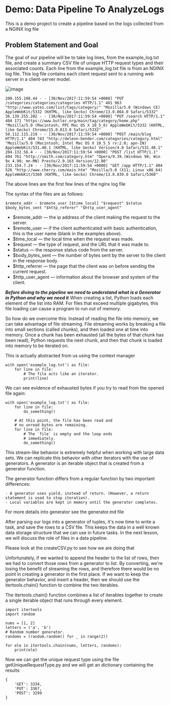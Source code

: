 # Demo: Data Pipeline To AnalyzeLogs
This is a demo project to create a pipeline based on the logs collected from a NGINX log file

## Problem Statement and Goal
The goal of our pipeline will be to take log lines, from the example_log.txt file, and create a summary CSV file of unique HTTP request types and their associated counts. Each line from the example_log.txt file is from an NGINX log file. This log file contains each client request sent to a running web server in a client-server model.

![image](https://user-images.githubusercontent.com/43017632/158326607-e89c695b-79eb-4639-98c7-09f0822746f2.png)

```
200.155.108.44 - - [30/Nov/2017:11:59:54 +0000] "PUT /categories/categories/categories HTTP/1.1" 401 963 "http://www.yates.com/list/tags/category/" "Mozilla/5.0 (Windows CE) AppleWebKit/5332 (KHTML, like Gecko) Chrome/13.0.864.0 Safari/5332"
36.139.255.202 - - [30/Nov/2017:11:59:54 +0000] "PUT /search HTTP/1.1" 404 171 "https://www.butler.org/main/tag/category/home.php" "Mozilla/5.0 (Macintosh; PPC Mac OS X 10_5_0) AppleWebKit/5332 (KHTML, like Gecko) Chrome/15.0.813.0 Safari/5332"
50.112.115.219 - - [30/Nov/2017:11:59:54 +0000] "POST /main/blog HTTP/1.1" 404 743 "http://deleon-bender.com/categories/category.html" "Mozilla/5.0 (Macintosh; Intel Mac OS X 10_5_5 rv:2.0; apn-IN) AppleWebKit/531.48.1 (KHTML, like Gecko) Version/4.0 Safari/531.48.1"
204.132.56.4 - - [30/Nov/2017:11:59:54 +0000] "POST /list HTTP/1.1" 404 761 "http://smith.com/category.htm" "Opera/9.39.(Windows 98; Win 9x 4.90; mn-MN) Presto/2.9.163 Version/12.00"
233.154.7.24 - - [30/Nov/2017:11:59:54 +0000] "GET /app HTTP/1.1" 404 526 "http://www.cherry.com/main.htm" "Mozilla/5.0 (X11; Linux x86_64) AppleWebKit/5360 (KHTML, like Gecko) Chrome/13.0.839.0 Safari/5360"
```
The above lines are the first few lines of the nginx log file

The syntax of the files are as follows:
```
$remote_addr - $remote_user [$time_local] "$request" $status $body_bytes_sent "$http_referer" "$http_user_agent"
```
- $remote_addr — the ip address of the client making the request to the server.
- $remote_user — if the client authenticated with basic authentication, this is the user name (blank in the examples above).
- $time_local — the local time when the request was made.
- $request — the type of request, and the URL that it was made to.
- $status — the response status code from the server.
- $body_bytes_sent — the number of bytes sent by the server to the client in the response body.
- $http_referrer — the page that the client was on before sending the current request.
- $http_user_agent — information about the browser and system of the client.

***Before diving to the pipeline we need to understand what is a Generator in Python and why we need it***
When creating a list, Python loads each element of the list into RAM. For files that exceed multiple gigabytes, this file loading can cause a program to run out of memory.

So how do we overcome this:
Instead of reading the file into memory, we can take advantage of file streaming. File streaming works by breaking a file into small sections (called chunks), and then loaded one at time into memory. Once a chunk has been exhausted (all the bytes of that chunk has been read), Python requests the next chunk, and then that chunk is loaded into memory to be iterated on.

This is actually abstracted from us using the context manager
```
with open('example_log.txt') as file:
    for line in file:
        # The file acts like an iterator.
        print(line)
```
We can see evidence of exhausted bytes if you try to read from the opened file again:
```
with open('example_log.txt') as file:
    for line in file:
        do_something()

    # At this point, the file has been read and
    # no unread bytes are remaining.
    for line in file:
        # The `file` is empty and the loop ends
        # immediately.
        do_something()
```

This stream-like behavior is extremely helpful when working with large data sets. We can replicate this behavior with other iterators with the use of generators. A generator is an iterable object that is created from a generator function.

The generator function differs from a regular function by two important differences:

    - A generator uses yield, instead of return. (However, a return statement is used to stop iteration).
    - Local variables are kept in memory until the generator completes.
    
For more details into generator see the generator.md file 


After parsing our logs into a generator of tuples, it's now time to write a task, and save the rows to a CSV file. This keeps the data in a well known data storage structure that we can use in future tasks. In the next lesson, we will discuss the role of files in a data pipeline.

Please look at the createCSV.py to see how we are doing that

Unfortunately, if we wanted to append the header to the list of rows, then we had to convert those rows from a generator to list. By converting, we're losing the benefit of streaming the rows, and therefore there would be no point in creating a generator in the first place. If we want to keep the generator behavior, and insert a header, then we should use the itertools.chain() function to combine the two iterables.

The itertools.chain() function combines a list of iterables together to create a single iterable object that runs through every element.
```
import itertools
import random

nums = [1, 2]
letters = ('a', 'b')
# Random number generator.
randoms = (random.random() for _ in range(2))

for ele in itertools.chain(nums, letters, randoms):
    print(ele)
```

Now we can get the unique request type using the file getUniqueRequestType.py and we will get an dictionary containing the results

```
{
    'GET': 3334,
    'PUT': 3367,
    'POST': 3299
}
```

